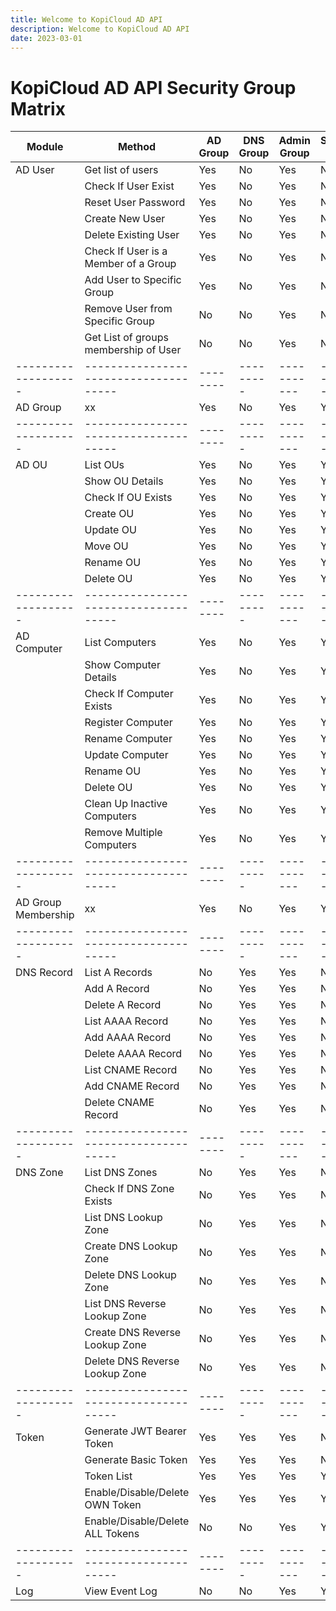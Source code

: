 ```yaml
---
title: Welcome to KopiCloud AD API
description: Welcome to KopiCloud AD API
date: 2023-03-01
---
```


# KopiCloud AD API Security Group Matrix

| Module              | Method                                | AD Group | DNS Group | Admin Group | Security Group | Token Group |
| ------------------- | ------------------------------------- | -------- | --------- | ----------- | -------------- | ----------- |
| AD User             | Get list of users                     | Yes      | No        | Yes         | No             | No          |
|                     | Check If User Exist                   | Yes      | No        | Yes         | No             | No          |
|                     | Reset User Password                   | Yes      | No        | Yes         | No             | No          |
|                     | Create New User                       | Yes      | No        | Yes         | No             | No          | 
|                     | Delete Existing User                  | Yes      | No        | Yes         | No             | No          | 
|                     | Check If User is a Member of a Group  | Yes      | No        | Yes         | No             | No          | 
|                     | Add User to Specific Group            | Yes      | No        | Yes         | No             | No          | 
|                     | Remove User from Specific Group       | No       | No        | Yes         | No             | No          | 
|                     | Get List of groups membership of User | No       | No        | Yes         | No             | No          | 
| ------------------- | ------------------------------------- | -------- | --------- | ----------- | -------------- | ----------- |
| AD Group            | xx                                    | Yes      | No        | Yes         | Yes            | No          |
| ------------------- | ------------------------------------- | -------- | --------- | ----------- | -------------- | ----------- |
| AD OU               | List OUs                              | Yes      | No        | Yes         | Yes            | No          |
|                     | Show OU Details                       | Yes      | No        | Yes         | Yes            | No          |
|                     | Check If OU Exists                    | Yes      | No        | Yes         | Yes            | No          |
|                     | Create OU                             | Yes      | No        | Yes         | Yes            | No          |
|                     | Update OU                             | Yes      | No        | Yes         | Yes            | No          |
|                     | Move OU                               | Yes      | No        | Yes         | Yes            | No          |
|                     | Rename OU                             | Yes      | No        | Yes         | Yes            | No          |
|                     | Delete OU                             | Yes      | No        | Yes         | Yes            | No          |
| ------------------- | ------------------------------------- | -------- | --------- | ----------- | -------------- | ----------- |
| AD Computer         | List Computers                        | Yes      | No        | Yes         | Yes            | No          |
|                     | Show Computer Details                 | Yes      | No        | Yes         | Yes            | No          |
|                     | Check If Computer Exists              | Yes      | No        | Yes         | Yes            | No          |
|                     | Register Computer                     | Yes      | No        | Yes         | Yes            | No          |
|                     | Rename Computer                       | Yes      | No        | Yes         | Yes            | No          |
|                     | Update Computer                       | Yes      | No        | Yes         | Yes            | No          |
|                     | Rename OU                             | Yes      | No        | Yes         | Yes            | No          |
|                     | Delete OU                             | Yes      | No        | Yes         | Yes            | No          |
|                     | Clean Up Inactive Computers           | Yes      | No        | Yes         | Yes            | No          |
|                     | Remove Multiple Computers             | Yes      | No        | Yes         | Yes            | No          |
| ------------------- | ------------------------------------- | -------- | --------- | ----------- | -------------- | ----------- |
| AD Group Membership | xx                                    | Yes      | No        | Yes         | Yes            | No          |
| ------------------- | ------------------------------------- | -------- | --------- | ----------- | -------------- | ----------- |
| DNS Record          | List A Records                        | No       | Yes       | Yes         | No             | No          | 
|                     | Add A Record                          | No       | Yes       | Yes         | No             | No          | 
|                     | Delete A Record                       | No       | Yes       | Yes         | No             | No          |
|                     | List AAAA Record                      | No       | Yes       | Yes         | No             | No          |
|                     | Add AAAA Record                       | No       | Yes       | Yes         | No             | No          | 
|                     | Delete AAAA Record                    | No       | Yes       | Yes         | No             | No          | 
|                     | List CNAME Record                     | No       | Yes       | Yes         | No             | No          |
|                     | Add CNAME Record                      | No       | Yes       | Yes         | No             | No          | 
|                     | Delete CNAME Record                   | No       | Yes       | Yes         | No             | No          | 
| ------------------- | ------------------------------------- | -------- | --------- | ----------- | -------------- | ----------- |
| DNS Zone            | List DNS Zones                        | No       | Yes       | Yes         | No             | No          | 
|                     | Check If DNS Zone Exists              | No       | Yes       | Yes         | No             | No          | 
|                     | List DNS Lookup Zone                  | No       | Yes       | Yes         | No             | No          | 
|                     | Create DNS Lookup Zone                | No       | Yes       | Yes         | No             | No          | 
|                     | Delete DNS Lookup Zone                | No       | Yes       | Yes         | No             | No          | 
|                     | List DNS Reverse Lookup Zone          | No       | Yes       | Yes         | No             | No          | 
|                     | Create DNS Reverse Lookup Zone        | No       | Yes       | Yes         | No             | No          | 
|                     | Delete DNS Reverse Lookup Zone        | No       | Yes       | Yes         | No             | No          | 
| ------------------- | ------------------------------------- | -------- | --------- | ----------- | -------------- | ----------- |
| Token               | Generate JWT Bearer Token             | Yes      | Yes       | Yes         | No             | Yes         | 
|                     | Generate Basic Token                  | Yes      | Yes       | Yes         | No             | Yes         |
|                     | Token List                            | Yes      | Yes       | Yes         | Yes            | Yes         |
|                     | Enable/Disable/Delete OWN Token       | Yes      | Yes       | Yes         | Yes            | Yes         |
|                     | Enable/Disable/Delete ALL Tokens      | No       | No        | Yes         | Yes            | No          |
| ------------------- | ------------------------------------- | -------- | --------- | ----------- | -------------- | ----------- |
| Log                 | View Event Log                        | No       | No        | Yes         | Yes            | No          |
